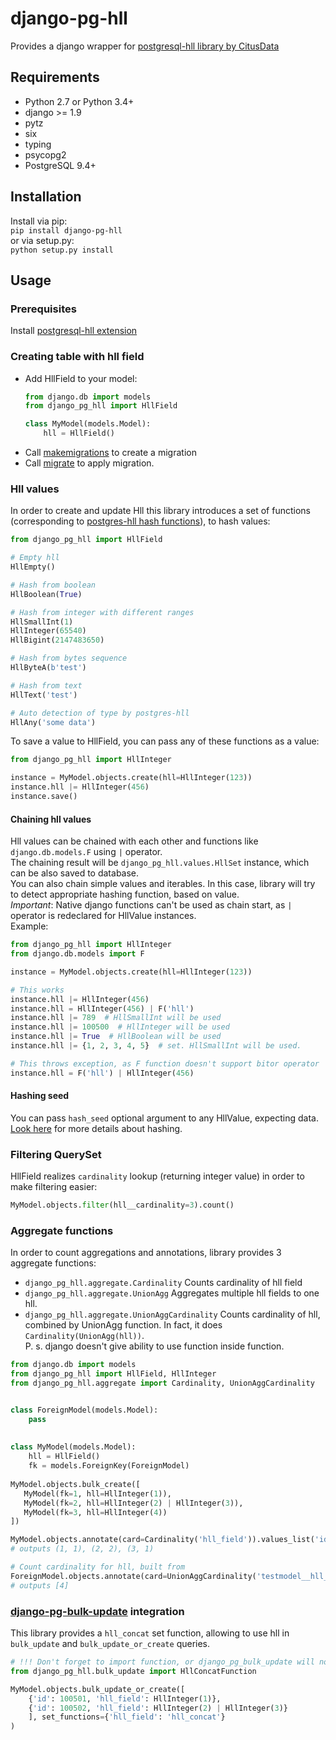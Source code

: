 # django-pg-hll
Provides a django wrapper for [postgresql-hll library by CitusData](https://github.com/citusdata/postgresql-hll#the-importance-of-hashing)

## Requirements
* Python 2.7 or Python 3.4+
* django >= 1.9
* pytz
* six
* typing
* psycopg2
* PostgreSQL 9.4+   

## Installation
Install via pip:  
`pip install django-pg-hll`    
or via setup.py:  
`python setup.py install`

## Usage
### Prerequisites
Install [postgresql-hll extension](https://github.com/citusdata/postgresql-hll#install)

### Creating table with hll field
* Add HllField to your model:
  ```python
  from django.db import models
  from django_pg_hll import HllField
  
  class MyModel(models.Model):
      hll = HllField()
  ```
* Call [makemigrations](https://docs.djangoproject.com/en/2.1/ref/django-admin/#django-admin-makemigrations) to create a migration
* Call [migrate](https://docs.djangoproject.com/en/2.1/ref/django-admin/#django-admin-migrate) to apply migration.

### Hll values
In order to create and update Hll this library introduces a set of functions 
(corresponding to [postgres-hll hash functions](https://github.com/citusdata/postgresql-hll#hashing)),
 to hash values:
```python
from django_pg_hll import HllField

# Empty hll
HllEmpty()

# Hash from boolean
HllBoolean(True)

# Hash from integer with different ranges
HllSmallInt(1)
HllInteger(65540)
HllBigint(2147483650)

# Hash from bytes sequence
HllByteA(b'test')

# Hash from text
HllText('test')

# Auto detection of type by postgres-hll
HllAny('some data')
```

To save a value to HllField, you can pass any of these functions as a value:
```python
from django_pg_hll import HllInteger

instance = MyModel.objects.create(hll=HllInteger(123))
instance.hll |= HllInteger(456)
instance.save()
```

#### Chaining hll values
Hll values can be chained with each other and functions like `django.db.models.F` using `|` operator.  
The chaining result will be `django_pg_hll.values.HllSet` instance, which can be also saved to database.  
You can also chain simple values and iterables. 
In this case, library will try to detect appropriate hashing function, based on value.  
*Important*: Native django functions can't be used as chain start, as `|` operator is redeclared for HllValue instances.  
Example:
```python
from django_pg_hll import HllInteger
from django.db.models import F

instance = MyModel.objects.create(hll=HllInteger(123))

# This works
instance.hll |= HllInteger(456)
instance.hll = HllInteger(456) | F('hll')
instance.hll |= 789  # HllSmallInt will be used
instance.hll |= 100500  # HllInteger will be used
instance.hll |= True  # HllBoolean will be used
instance.hll |= {1, 2, 3, 4, 5}  # set. HllSmallInt will be used.

# This throws exception, as F function doesn't support bitor operator
instance.hll = F('hll') | HllInteger(456)
```
 
#### Hashing seed
You can pass `hash_seed` optional argument to any HllValue, expecting data.  
[Look here](https://github.com/citusdata/postgresql-hll#the-importance-of-hashing) for more details about hashing.


### Filtering QuerySet
HllField realizes `cardinality` lookup (returning integer value) in order to make filtering easier:
```python
MyModel.objects.filter(hll__cardinality=3).count()
```

### Aggregate functions
In order to count aggregations and annotations, library provides 3 aggregate functions:
* `django_pg_hll.aggregate.Cardinality`
  Counts cardinality of hll field
* `django_pg_hll.aggregate.UnionAgg`
  Aggregates multiple hll fields to one hll.
* `django_pg_hll.aggregate.UnionAggCardinality`
  Counts cardinality of hll, combined by UnionAgg function. In fact, it does `Cardinality(UnionAgg(hll))`.  
  P. s. django doesn't give ability to use function inside function.
```python
from django.db import models
from django_pg_hll import HllField, HllInteger
from django_pg_hll.aggregate import Cardinality, UnionAggCardinality


class ForeignModel(models.Model):
    pass
  
  
class MyModel(models.Model):
    hll = HllField()
    fk = models.ForeignKey(ForeignModel)
    
MyModel.objects.bulk_create([
   MyModel(fk=1, hll=HllInteger(1)),
   MyModel(fk=2, hll=HllInteger(2) | HllInteger(3)),
   MyModel(fk=3, hll=HllInteger(4))
])

MyModel.objects.annotate(card=Cardinality('hll_field')).values_list('id', 'card')
# outputs (1, 1), (2, 2), (3, 1)

# Count cardinality for hll, built from 
ForeignModel.objects.annotate(card=UnionAggCardinality('testmodel__hll_field')).values_list('card', flat=True)
# outputs [4]
```
 
### [django-pg-bulk-update](https://github.com/M1hacka/django-pg-bulk-update) integration
This library provides a `hll_concat` set function,
allowing to use hll in `bulk_update` and `bulk_update_or_create` queries.
```python
# !!! Don't forget to import function, or django_pg_bulk_update will not find it
from django_pg_hll.bulk_update import HllConcatFunction

MyModel.objects.bulk_update_or_create([
    {'id': 100501, 'hll_field': HllInteger(1)},
    {'id': 100502, 'hll_field': HllInteger(2) | HllInteger(3)}
    ], set_functions={'hll_field': 'hll_concat'}
)
```
